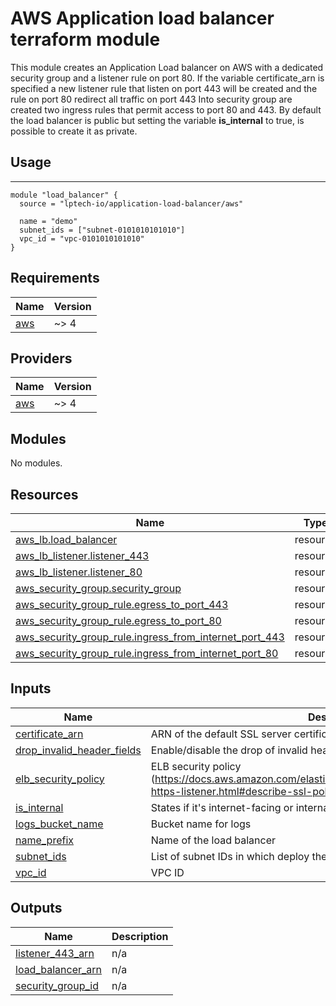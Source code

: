 <!-- BEGIN_TF_DOCS -->
# AWS Application load balancer terraform module
This module creates an Application Load balancer on AWS with a dedicated security group and a listener rule on port 80.
If the variable certificate_arn is specified a new listener rule that listen on port 443 will be created and the rule on port 80 redirect all traffic on port 443
Into security group are created two ingress rules that permit access to port 80 and 443.
By default the load balancer is public but setting the variable <b>is_internal</b> to true, is possible to create it as private.

## Usage
----
```hcl
module "load_balancer" {
  source = "lptech-io/application-load-balancer/aws"

  name = "demo"
  subnet_ids = ["subnet-0101010101010"]
  vpc_id = "vpc-0101010101010"
}
```

## Requirements

| Name | Version |
|------|---------|
| <a name="requirement_aws"></a> [aws](#requirement\_aws) | ~> 4 |

## Providers

| Name | Version |
|------|---------|
| <a name="provider_aws"></a> [aws](#provider\_aws) | ~> 4 |

## Modules

No modules.

## Resources

| Name | Type |
|------|------|
| [aws_lb.load_balancer](https://registry.terraform.io/providers/hashicorp/aws/latest/docs/resources/lb) | resource |
| [aws_lb_listener.listener_443](https://registry.terraform.io/providers/hashicorp/aws/latest/docs/resources/lb_listener) | resource |
| [aws_lb_listener.listener_80](https://registry.terraform.io/providers/hashicorp/aws/latest/docs/resources/lb_listener) | resource |
| [aws_security_group.security_group](https://registry.terraform.io/providers/hashicorp/aws/latest/docs/resources/security_group) | resource |
| [aws_security_group_rule.egress_to_port_443](https://registry.terraform.io/providers/hashicorp/aws/latest/docs/resources/security_group_rule) | resource |
| [aws_security_group_rule.egress_to_port_80](https://registry.terraform.io/providers/hashicorp/aws/latest/docs/resources/security_group_rule) | resource |
| [aws_security_group_rule.ingress_from_internet_port_443](https://registry.terraform.io/providers/hashicorp/aws/latest/docs/resources/security_group_rule) | resource |
| [aws_security_group_rule.ingress_from_internet_port_80](https://registry.terraform.io/providers/hashicorp/aws/latest/docs/resources/security_group_rule) | resource |

## Inputs

| Name | Description | Type | Default | Required |
|------|-------------|------|---------|:--------:|
| <a name="input_certificate_arn"></a> [certificate\_arn](#input\_certificate\_arn) | ARN of the default SSL server certificate | `string` | `null` | no |
| <a name="input_drop_invalid_header_fields"></a> [drop\_invalid\_header\_fields](#input\_drop\_invalid\_header\_fields) | Enable/disable the drop of invalid header fields | `bool` | `true` | no |
| <a name="input_elb_security_policy"></a> [elb\_security\_policy](#input\_elb\_security\_policy) | ELB security policy (https://docs.aws.amazon.com/elasticloadbalancing/latest/application/create-https-listener.html#describe-ssl-policies) | `string` | `"ELBSecurityPolicy-TLS13-1-2-2021-06"` | no |
| <a name="input_is_internal"></a> [is\_internal](#input\_is\_internal) | States if it's internet-facing or internal | `bool` | `false` | no |
| <a name="input_logs_bucket_name"></a> [logs\_bucket\_name](#input\_logs\_bucket\_name) | Bucket name for logs | `string` | `null` | no |
| <a name="input_name_prefix"></a> [name\_prefix](#input\_name\_prefix) | Name of the load balancer | `string` | n/a | yes |
| <a name="input_subnet_ids"></a> [subnet\_ids](#input\_subnet\_ids) | List of subnet IDs in which deploy the load balancer | `list(string)` | n/a | yes |
| <a name="input_vpc_id"></a> [vpc\_id](#input\_vpc\_id) | VPC ID | `string` | n/a | yes |

## Outputs

| Name | Description |
|------|-------------|
| <a name="output_listener_443_arn"></a> [listener\_443\_arn](#output\_listener\_443\_arn) | n/a |
| <a name="output_load_balancer_arn"></a> [load\_balancer\_arn](#output\_load\_balancer\_arn) | n/a |
| <a name="output_security_group_id"></a> [security\_group\_id](#output\_security\_group\_id) | n/a |
<!-- END_TF_DOCS -->

